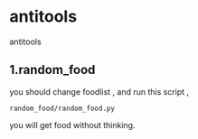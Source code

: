 # antitools

antitools

1.random_food 
------------------------------------------------------
you should change foodlist , and run this script ,

    random_food/random_food.py
you  will get food without thinking.
